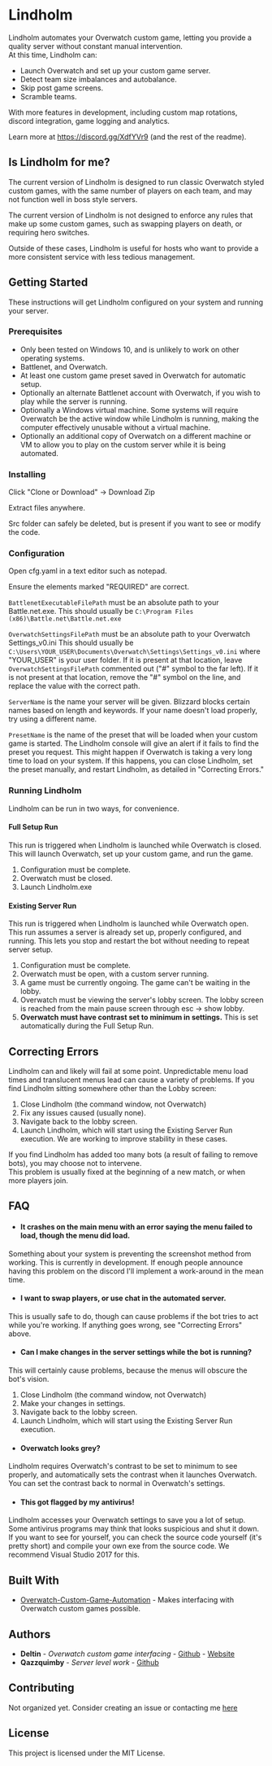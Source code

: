# Lindholm

Lindholm automates your Overwatch custom game, letting you provide a quality server without constant manual intervention.  
At this time, Lindholm can:
- Launch Overwatch and set up your custom game server.
- Detect team size imbalances and autobalance.
- Skip post game screens.
- Scramble teams.  

With more features in development, including custom map rotations, discord integration, game logging and analytics.

Learn more at https://discord.gg/XdfYVr9 (and the rest of the readme).

## Is Lindholm for me?

The current version of Lindholm is designed to run classic Overwatch styled custom games, with the same number of players on each team, and may not function well in boss style servers.  

The current version of Lindholm is not designed to enforce any rules that make up some custom games, such as swapping players on death, or requiring hero switches.  

Outside of these cases, Lindholm is useful for hosts who want to provide a more consistent service with less tedious management.

## Getting Started

These instructions will get Lindholm configured on your system and running your server.

### Prerequisites

- Only been tested on Windows 10, and is unlikely to work on other operating systems.
- Battlenet, and Overwatch.
- At least one custom game preset saved in Overwatch for automatic setup.
- Optionally an alternate Battlenet account with Overwatch, if you wish to play while the server is running.
- Optionally a Windows virtual machine. Some systems will require Overwatch be the active window while Lindholm is running, making the computer effectively unusable without a virtual machine.  
- Optionally an additional copy of Overwatch on a different machine or VM to allow you to play on the custom server while it is being automated.

### Installing

Click "Clone or Download" -> Download Zip  

Extract files anywhere.

Src folder can safely be deleted, but is present if you want to see or modify the code.

### Configuration

Open cfg.yaml in a text editor such as notepad.

Ensure the elements marked "REQUIRED" are correct.

```BattlenetExecutableFilePath``` must be an absolute path to your Battle.net.exe.
This should usually be ```C:\Program Files (x86)\Battle.net\Battle.net.exe```

```OverwatchSettingsFilePath``` must be an absolute path to your Overwatch Settings_v0.ini
This should usually be ```C:\Users\YOUR_USER\Documents\Overwatch\Settings\Settings_v0.ini``` where "YOUR_USER" is your user folder.
If it is present at that location, leave ```OverwatchSettingsFilePath``` commented out ("#" symbol to the far left).
If it is not present at that location, remove the "#" symbol on the line, and replace the value with the correct path.

```ServerName``` is the name your server will be given. 
Blizzard blocks certain names based on length and keywords. If your name doesn't load properly, try using a different name.

```PresetName``` is the name of the preset that will be loaded when your custom game is started.
The Lindholm console will give an alert if it fails to find the preset you request. This might happen if Overwatch is taking a very long time to load on your system. If this happens, you can close Lindholm, set the preset manually, and restart Lindholm, as detailed in "Correcting Errors."

### Running Lindholm

Lindholm can be run in two ways, for convenience.

#### Full Setup Run

This run is triggered when Lindholm is launched while Overwatch is closed.
This will launch Overwatch, set up your custom game, and run the game.
1. Configuration must be complete.  
2. Overwatch must be closed.  
3. Launch Lindholm.exe

#### Existing Server Run

This run is triggered when Lindholm is launched while Overwatch open.
This run assumes a server is already set up, properly configured, and running.
This lets you stop and restart the bot without needing to repeat server setup.

1. Configuration must be complete.
2. Overwatch must be open, with a custom server running.
2. A game must be currently ongoing. The game can't be waiting in the lobby.
3. Overwatch must be viewing the server's lobby screen. The lobby screen is reached from the main pause screen through esc -> show lobby.
3. **Overwatch must have contrast set to minimum in settings.** This is set automatically during the Full Setup Run.


## Correcting Errors

Lindholm can and likely will fail at some point. Unpredictable menu load times and translucent menus lead can cause a variety of problems.
If you find Lindholm sitting somewhere other than the Lobby screen: 
1. Close Lindholm (the command window, not Overwatch)
2. Fix any issues caused (usually none).
3. Navigate back to the lobby screen.
4. Launch Lindholm, which will start using the Existing Server Run execution.
We are working to improve stability in these cases.

If you find Lindholm has added too many bots (a result of failing to remove bots), you may choose not to intervene.  
This problem is usually fixed at the beginning of a new match, or when more players join.

## FAQ

- #### It crashes on the main menu with an error saying the menu failed to load, though the menu did load.
Something about your system is preventing the screenshot method from working. This is currently in development. If enough people announce having this problem on the discord I'll implement a work-around in the mean time.

- #### I want to swap players, or use chat in the automated server.
This is usually safe to do, though can cause problems if the bot tries to act while you're working. If anything goes wrong, see "Correcting Errors" above.

- #### Can I make changes in the server settings while the bot is running?
This will certainly cause problems, because the menus will obscure the bot's vision. 
1. Close Lindholm (the command window, not Overwatch)
2. Make your changes in settings.
3. Navigate back to the lobby screen.
4. Launch Lindholm, which will start using the Existing Server Run execution.

- #### Overwatch looks grey?  
Lindholm requires Overwatch's contrast to be set to minimum to see properly, and automatically sets the contrast when it launches Overwatch.  
You can set the contrast back to normal in Overwatch's settings.

- #### This got flagged by my antivirus!
Lindholm accesses your Overwatch settings to save you a lot of setup. Some antivirus programs may think that looks suspicious and shut it down. If you want to see for yourself, you can check the source code yourself (it's pretty short) and compile your own exe from the source code. We recommend Visual Studio 2017 for this.

## Built With

* [Overwatch-Custom-Game-Automation](https://github.com/ItsDeltin/Overwatch-Custom-Game-Automation) - Makes interfacing with Overwatch custom games possible.

## Authors

* **Deltin** - *Overwatch custom game interfacing* - [Github](https://github.com/ItsDeltin) - [Website](https://www.abyxa.net/)
* **Qazzquimby** - *Server level work* - [Github](https://github.com/Qazzquimby)

## Contributing

Not organized yet. Consider creating an issue or contacting me [here](https://discord.gg/XdfYVr9)


## License

This project is licensed under the MIT License.
